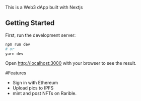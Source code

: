 This is a Web3 dApp built with Nextjs

## Getting Started

First, run the development server:

```bash
npm run dev
# or
yarn dev
```

Open [http://localhost:3000](http://localhost:3000) with your browser to see the result.

#Features

- Sign in with Ethereum
- Upload pics to IPFS
- mint and post NFTs on Rarible.
